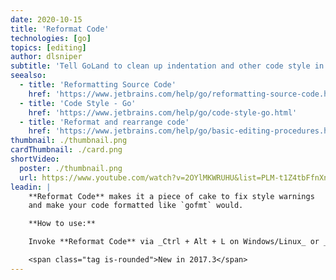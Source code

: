 ```yaml
---
date: 2020-10-15
title: 'Reformat Code'
technologies: [go]
topics: [editing]
author: dlsniper
subtitle: 'Tell GoLand to clean up indentation and other code style in your file.'
seealso:
  - title: 'Reformatting Source Code'
    href: 'https://www.jetbrains.com/help/go/reformatting-source-code.html'
  - title: 'Code Style - Go'
    href: 'https://www.jetbrains.com/help/go/code-style-go.html'
  - title: 'Reformat and rearrange code'
    href: 'https://www.jetbrains.com/help/go/basic-editing-procedures.html#reformat_rearrange_code'
thumbnail: ./thumbnail.png
cardThumbnail: ./card.png
shortVideo:
  poster: ./thumbnail.png
  url: https://www.youtube.com/watch?v=2OYlMKWRUHU&list=PLM-t1Z4tbFfnXnghmtk6WVz10_pivOw25&index=15&t=0s
leadin: |
    **Reformat Code** makes it a piece of cake to fix style warnings
    and make your code formatted like `gofmt` would.    

    **How to use:**

    Invoke **Reformat Code** via _Ctrl + Alt + L on Windows/Linux_ or _⌘ + ⌥ + L on macOS_.

    <span class="tag is-rounded">New in 2017.3</span>
---
```

